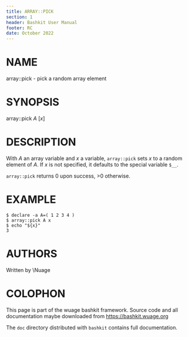 ```yaml
---
title: ARRAY::PICK
section: 1
header: Bashkit User Manual
footer: RC
date: October 2022
---
```


# NAME

array::pick - pick a random array element

# SYNOPSIS

array::pick *A* [*x*]

# DESCRIPTION

With *A* an array variable and *x* a variable, `array::pick` sets *x*
to a random element of *A*. If *x* is not specified, it defaults to
the special variable `$__`.

`array::pick` returns 0 upon success, >0 otherwise.

# EXAMPLE

    $ declare -a A=( 1 2 3 4 )
    $ array::pick A x
    $ echo "${x}"
    3

# AUTHORS
Written by \\Nuage

# COLOPHON
This page is part of the wuage bashkit framework. Source code and all
documentation maybe downloaded from <https://bashkit.wuage.org>

The `doc` directory distributed with `bashkit` contains full documentation.

